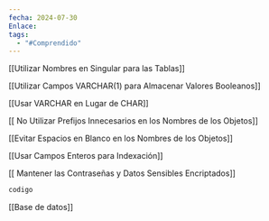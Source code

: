 ```yaml
---
fecha: 2024-07-30
Enlace: 
tags:
  - "#Comprendido"
---
```

[[Utilizar Nombres en Singular para las Tablas]]

[[Utilizar Campos VARCHAR(1) para Almacenar Valores Booleanos]]

[[Usar VARCHAR en Lugar de CHAR]]

[[ No Utilizar Prefijos Innecesarios en los Nombres de los Objetos]]



[[Evitar Espacios en Blanco en los Nombres de los Objetos]]



[[Usar Campos Enteros para Indexación]]



[[ Mantener las Contraseñas y Datos Sensibles Encriptados]]



``` c#
codigo
```
[[Base de datos]]
